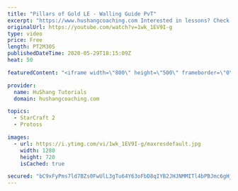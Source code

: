 ```yaml
---
title: "Pillars of Gold LE - Walling Guide PvT"
excerpt: "https://www.hushangcoaching.com Interested in lessons? Check out the website for more information ------------------------------------------------------------------------------------------------------- Want to support HuShang Tutorials directly? Patreon is a website where you can contribute a monthly"
originalUrl: https://youtube.com/watch?v=1wk_1EV9I-g
type: video
price: Free
length: PT2M30S
publishedDateTime: 2020-05-29T18:15:09Z
heat: 50

featuredContent: "<iframe width=\"800\" height=\"500\" frameborder=\"0\" src=\"https://www.youtube.com/embed/1wk_1EV9I-g\" allow=\"accelerometer; autoplay; encrypted-media; gyroscope; picture-in-picture\" allowfullscreen></iframe>"

provider:
  name: HuShang Tutorials
  domain: hushangcoaching.com

topics:
  - StarCraft 2
  - Protoss

images:
  - url: https://i.ytimg.com/vi/1wk_1EV9I-g/maxresdefault.jpg
    width: 1280
    height: 720
    isCached: true

secured: "bC9xFyPms7ld7BZs0FwUlL3gTu64Y63oFbD8qIYB2JHJNMMITl4bPBJmc6gHj+JQSCK3sbba8wuReRbGwKyVwfcS1G82wKj/Lmk3IIBD23x3vHGxC8u11O7qszwoIu2/5ODGTI2OukZSBzcxLNKZSHc7i+z2JWqcS23Dhh87rpbLSx11r4gRtgUTTpbwkssxYzWokZHpoJWLrNaSqIqD3m2a3iZtmayt5Y1K/pgUlir5ArRmfs6nWtHOlufngdYROquIl1fk9Myg1OiefuZhEWyGIpZvzRroLdciiTmWUCiKunWkiIBhm5h+/J2cfkLKAu1vUsN2fJgVh1wkkOUOox5oKXiVI71IT/W33Mtmn41HHgYTDC1tfV7UGmaHMuP2sfUOVW12lyINAzpOsYLaAzjQIco4VCr/0+4u9tP3kgk=;LRQTRkR5fJOLcBe2QVst3A=="
---
```


